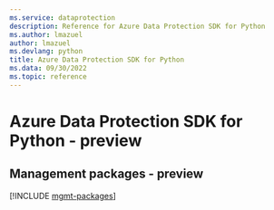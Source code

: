 ```yaml
---
ms.service: dataprotection
description: Reference for Azure Data Protection SDK for Python
ms.author: lmazuel
author: lmazuel
ms.devlang: python
title: Azure Data Protection SDK for Python
ms.data: 09/30/2022
ms.topic: reference
---
```

# Azure Data Protection SDK for Python - preview

## Management packages - preview
[!INCLUDE [mgmt-packages](data-protection-mgmt-index.md)]